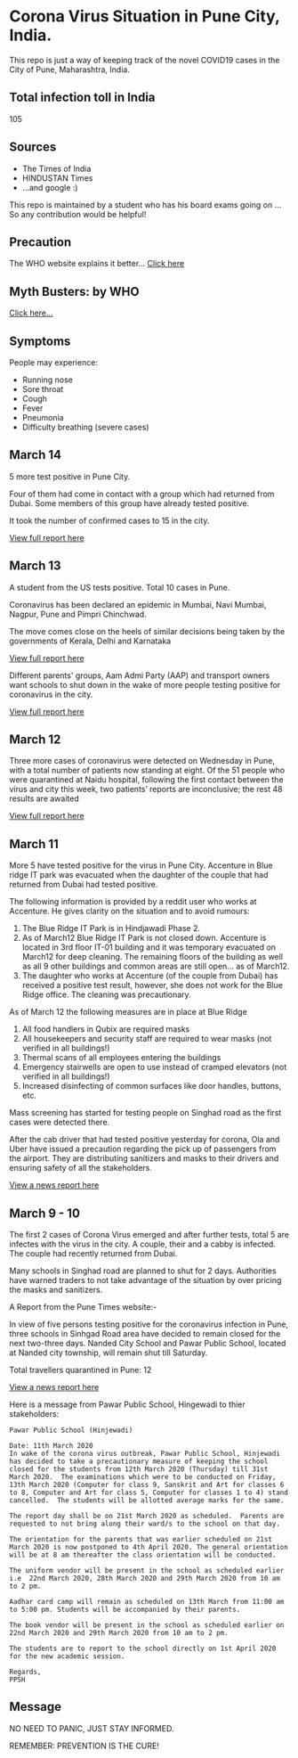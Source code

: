 # Corona Virus Situation in Pune City, India.

This repo is just a way of keeping track of the novel COVID19 cases in the City of Pune, Maharashtra, India.

## Total infection toll in India
105

## Sources 

* The Times of India
* HINDUSTAN Times
* ...and google :)

This repo is maintained by a student who has his board exams going on ... So any contribution would be helpful!

## Precaution
The WHO website explains it better...
[Click here](https://www.who.int/emergencies/diseases/novel-coronavirus-2019/advice-for-public)

## Myth Busters: by WHO
[Click here...](https://www.who.int/emergencies/diseases/novel-coronavirus-2019/advice-for-public/myth-busters)

## Symptoms
People may experience:
* Running nose
* Sore throat
* Cough
* Fever
* Pneumonia
* Difficulty breathing (severe cases)

## March 14

5 more test positive in Pune City.

Four of them had come in contact with a group which had returned from Dubai. Some members of this group have already tested positive.

It took the number of confirmed cases to 15 in the city.

[View full report here](https://www.google.com/amp/s/m.timesofindia.com/india/five-more-coronavirus-patients-in-pune-area-maharashtra-count-31/amp_articleshow/74632315.cms)

## March 13

A student from the US tests positive. Total 10 cases in Pune.

Coronavirus has been declared an epidemic in Mumbai, Navi Mumbai, Nagpur, Pune and Pimpri Chinchwad.

The move comes close on the heels of similar decisions being taken by the governments of Kerala, Delhi and Karnataka

[View full report here](https://www.google.com/amp/s/www.livemint.com/news/india/coronavirus-maharashtra-orders-closure-of-malls-cinema-halls-in-five-cities-until-31-march/amp-11584102050561.html)

Different parents' groups, Aam Admi Party (AAP) and transport owners want schools to shut down in the wake of more people testing positive for coronavirus in the city.

[View full report here](https://m.timesofindia.com/city/pune/covid-19-in-pune-chorus-rises-to-cancel-exams-shut-down-schools/amp_articleshow/74604613.cms)

## March 12

Three more cases of coronavirus were detected on Wednesday in Pune, with a total number of patients now standing at eight. Of the 51 people who were quarantined at Naidu hospital, following the first contact between the virus and city this week, two patients’ reports are inconclusive; the rest 48 results are awaited

[View full report here](https://www.google.com/amp/s/punemirror.indiatimes.com/pune/civic/3-new-coronavirus-cases-with-51-in-quarantine-total-8-positive-in-pune/amp_articleshow/74582712.cms)

## March 11

More 5 have tested positive for the virus in Pune City.
Accenture in Blue ridge IT park was evacuated when the daughter of the couple that had returned from Dubai had tested positive.

The following information is provided by a reddit user who works at Accenture.
He gives clarity on the situation and to avoid rumours:

1. The Blue Ridge IT Park is in Hindjawadi Phase 2.
2. As of March12 Blue Ridge IT Park is not closed down. Accenture is located in 3rd floor IT-01 building and it was temporary evacuated on March12 for deep cleaning. The remaining floors of the building as well as all 9 other buildings and common areas are still open... as of March12.
3. The daughter who works at Accenture (of the couple from Dubai) has received a positive test result, however, she does not work for the Blue Ridge office. The cleaning was precautionary. 

As of March 12 the following measures are in place at Blue Ridge

1. All food handlers in Qubix are required masks
2. All housekeepers and security staff are required to wear masks (not verified in all buildings!)
3. Thermal scans of all employees entering the buildings
4. Emergency stairwells are open to use instead of cramped elevators (not verified in all buildings!)
5. Increased disinfecting of common surfaces like door handles, buttons, etc.

Mass screening has started for testing people on Singhad road as the first cases were detected there.

After the cab driver that had tested positive yesterday for corona, Ola and Uber have issued a precaution regarding the pick up of passengers from the airport.
They are distributing sanitizers and masks to their drivers and ensuring safety of all the stakeholders.

[View a news report here](https://www.google.com/amp/s/www.businessinsider.in/business/startups/news/coronavirus-pandemic-heres-what-flipkart-zomato-swiggy-ola-uber-are-doing-for-delivery-agents-and-cabbies-who-cant-work-from-home/amp_articleshow/74589898.cms)


## March 9 - 10

The first 2 cases of Corona Virus emerged and after further tests, total 5 are infectes with the virus in the city.
A couple, their and a cabby is infected. The couple had recently returned from Dubai.

Many schools in Singhad road are planned to shut for 2 days.
Authorities have warned traders to not take advantage of the situation by over pricing the masks and sanitizers.

A Report from the Pune Times website:-

In view of five persons testing positive for the coronavirus infection in Pune, three schools in Sinhgad Road area have decided to remain closed for the next two-three days. Nanded City School and Pawar Public School, located at Nanded city township, will remain shut till Saturday.

Total travellers quarantined in Pune: 12

[View a news report here](https://www.google.com/amp/s/m.timesofindia.com/city/pune/as-pune-couple-test-positive-for-covid-19-mayor-says-dont-panic/amp_articleshow/74561100.cms)

Here is a message from Pawar Public School, Hingewadi to thier stakeholders:
```
Pawar Public School (Hinjewadi)

Date: 11th March 2020
In wake of the corona virus outbreak, Pawar Public School, Hinjewadi has decided to take a precautionary measure of keeping the school closed for the students from 12th March 2020 (Thursday) till 31st March 2020.  The examinations which were to be conducted on Friday, 13th March 2020 (Computer for class 9, Sanskrit and Art for classes 6 to 8, Computer and Art for class 5, Computer for classes 1 to 4) stand cancelled.  The students will be allotted average marks for the same.  

The report day shall be on 21st March 2020 as scheduled.  Parents are requested to not bring along their ward/s to the school on that day.

The orientation for the parents that was earlier scheduled on 21st March 2020 is now postponed to 4th April 2020. The general orientation will be at 8 am thereafter the class orientation will be conducted.

The uniform vendor will be present in the school as scheduled earlier i.e  22nd March 2020, 28th March 2020 and 29th March 2020 from 10 am to 2 pm. 

Aadhar card camp will remain as scheduled on 13th March from 11:00 am to 5:00 pm. Students will be accompanied by their parents.

The book vendor will be present in the school as scheduled earlier on 22nd March 2020 and 29th March 2020 from 10 am to 2 pm.

The students are to report to the school directly on 1st April 2020 for the new academic session. 

Regards,
PPSH
```
## Message

NO NEED TO PANIC, JUST STAY INFORMED.

REMEMBER: PREVENTION IS THE CURE!

